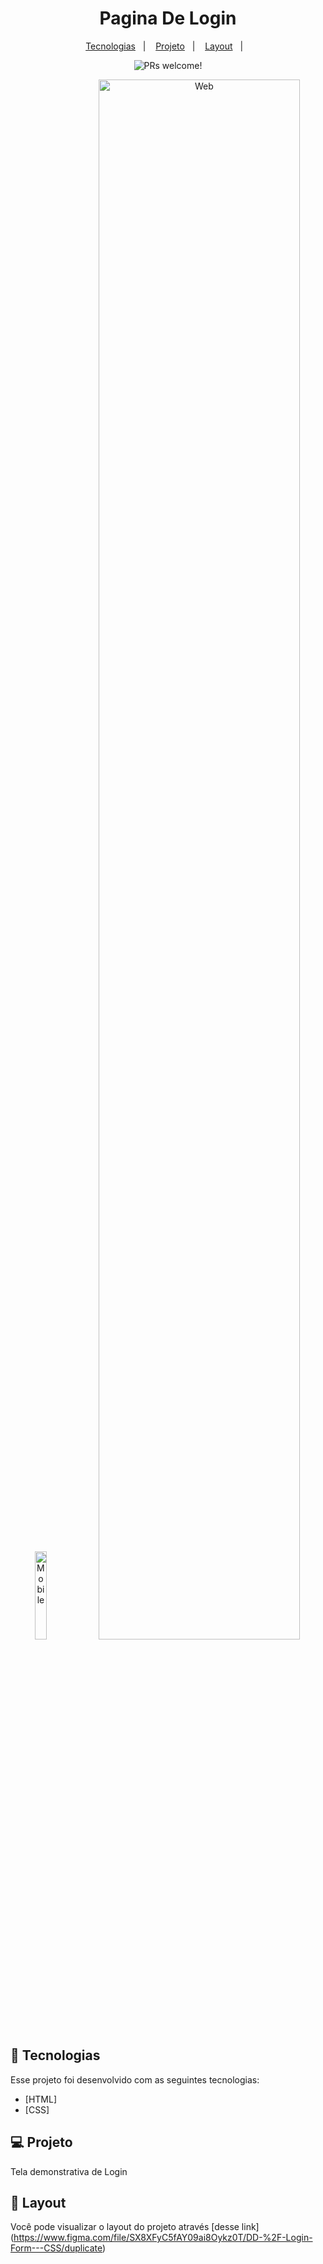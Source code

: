 <h1 align="center">
    Pagina De Login
</h1>

<p align="center">
  <a href="#rocket-tecnologias">Tecnologias</a>&nbsp;&nbsp;&nbsp;|&nbsp;&nbsp;&nbsp;
  <a href="#-projeto">Projeto</a>&nbsp;&nbsp;&nbsp;|&nbsp;&nbsp;&nbsp;
  <a href="#-layout">Layout</a>&nbsp;&nbsp;&nbsp;|&nbsp;&nbsp;&nbsp;  
</p>

<p align="center">
 <img src="https://img.shields.io/static/v1?label=PRs&message=welcome&color=7159c1&labelColor=000000" alt="PRs welcome!" />

  
</p>

<p align="center">
  <img alt="Mobile" src="https://raw.githubusercontent.com/FilipeLN/PageLogin/main/assets/mobile.png" width=" 19%"> 
    <img alt="Web" src="https://raw.githubusercontent.com/FilipeLN/PageLogin/main/assets/Webprint.jpg" width="80%" >
</p>


## 🚀 Tecnologias

Esse projeto foi desenvolvido com as seguintes tecnologias:
- [HTML]
- [CSS]

## 💻 Projeto
Tela demonstrativa de Login

## 🔖 Layout

Você pode visualizar o layout do projeto através [desse link] (<https://www.figma.com/file/SX8XFyC5fAY09ai8Oykz0T/DD-%2F-Login-Form---CSS/duplicate>)
